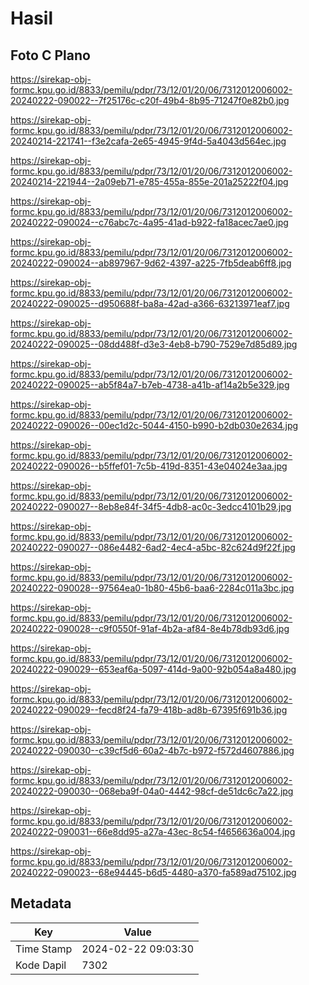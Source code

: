 # Hasil

## Foto C Plano

https://sirekap-obj-formc.kpu.go.id/8833/pemilu/pdpr/73/12/01/20/06/7312012006002-20240222-090022--7f25176c-c20f-49b4-8b95-71247f0e82b0.jpg

https://sirekap-obj-formc.kpu.go.id/8833/pemilu/pdpr/73/12/01/20/06/7312012006002-20240214-221741--f3e2cafa-2e65-4945-9f4d-5a4043d564ec.jpg

https://sirekap-obj-formc.kpu.go.id/8833/pemilu/pdpr/73/12/01/20/06/7312012006002-20240214-221944--2a09eb71-e785-455a-855e-201a25222f04.jpg

https://sirekap-obj-formc.kpu.go.id/8833/pemilu/pdpr/73/12/01/20/06/7312012006002-20240222-090024--c76abc7c-4a95-41ad-b922-fa18acec7ae0.jpg

https://sirekap-obj-formc.kpu.go.id/8833/pemilu/pdpr/73/12/01/20/06/7312012006002-20240222-090024--ab897967-9d62-4397-a225-7fb5deab6ff8.jpg

https://sirekap-obj-formc.kpu.go.id/8833/pemilu/pdpr/73/12/01/20/06/7312012006002-20240222-090025--d950688f-ba8a-42ad-a366-63213971eaf7.jpg

https://sirekap-obj-formc.kpu.go.id/8833/pemilu/pdpr/73/12/01/20/06/7312012006002-20240222-090025--08dd488f-d3e3-4eb8-b790-7529e7d85d89.jpg

https://sirekap-obj-formc.kpu.go.id/8833/pemilu/pdpr/73/12/01/20/06/7312012006002-20240222-090025--ab5f84a7-b7eb-4738-a41b-af14a2b5e329.jpg

https://sirekap-obj-formc.kpu.go.id/8833/pemilu/pdpr/73/12/01/20/06/7312012006002-20240222-090026--00ec1d2c-5044-4150-b990-b2db030e2634.jpg

https://sirekap-obj-formc.kpu.go.id/8833/pemilu/pdpr/73/12/01/20/06/7312012006002-20240222-090026--b5ffef01-7c5b-419d-8351-43e04024e3aa.jpg

https://sirekap-obj-formc.kpu.go.id/8833/pemilu/pdpr/73/12/01/20/06/7312012006002-20240222-090027--8eb8e84f-34f5-4db8-ac0c-3edcc4101b29.jpg

https://sirekap-obj-formc.kpu.go.id/8833/pemilu/pdpr/73/12/01/20/06/7312012006002-20240222-090027--086e4482-6ad2-4ec4-a5bc-82c624d9f22f.jpg

https://sirekap-obj-formc.kpu.go.id/8833/pemilu/pdpr/73/12/01/20/06/7312012006002-20240222-090028--97564ea0-1b80-45b6-baa6-2284c011a3bc.jpg

https://sirekap-obj-formc.kpu.go.id/8833/pemilu/pdpr/73/12/01/20/06/7312012006002-20240222-090028--c9f0550f-91af-4b2a-af84-8e4b78db93d6.jpg

https://sirekap-obj-formc.kpu.go.id/8833/pemilu/pdpr/73/12/01/20/06/7312012006002-20240222-090029--653eaf6a-5097-414d-9a00-92b054a8a480.jpg

https://sirekap-obj-formc.kpu.go.id/8833/pemilu/pdpr/73/12/01/20/06/7312012006002-20240222-090029--fecd8f24-fa79-418b-ad8b-67395f691b36.jpg

https://sirekap-obj-formc.kpu.go.id/8833/pemilu/pdpr/73/12/01/20/06/7312012006002-20240222-090030--c39cf5d6-60a2-4b7c-b972-f572d4607886.jpg

https://sirekap-obj-formc.kpu.go.id/8833/pemilu/pdpr/73/12/01/20/06/7312012006002-20240222-090030--068eba9f-04a0-4442-98cf-de51dc6c7a22.jpg

https://sirekap-obj-formc.kpu.go.id/8833/pemilu/pdpr/73/12/01/20/06/7312012006002-20240222-090031--66e8dd95-a27a-43ec-8c54-f4656636a004.jpg

https://sirekap-obj-formc.kpu.go.id/8833/pemilu/pdpr/73/12/01/20/06/7312012006002-20240222-090023--68e94445-b6d5-4480-a370-fa589ad75102.jpg


## Metadata

| Key        | Value               |
| ---------- | ------------------- |
| Time Stamp | 2024-02-22 09:03:30 |
| Kode Dapil | 7302                |



